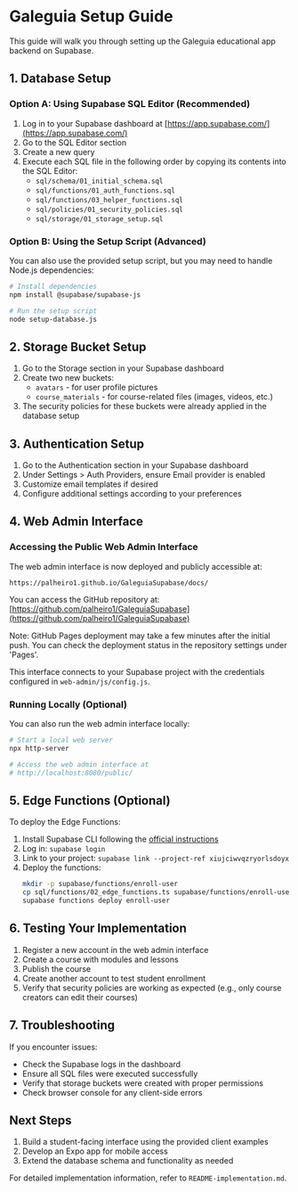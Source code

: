 # Galeguia Setup Guide

This guide will walk you through setting up the Galeguia educational app backend on Supabase.

## 1. Database Setup

### Option A: Using Supabase SQL Editor (Recommended)

1. Log in to your Supabase dashboard at [https://app.supabase.com/](https://app.supabase.com/)
2. Go to the SQL Editor section
3. Create a new query
4. Execute each SQL file in the following order by copying its contents into the SQL Editor:
   - `sql/schema/01_initial_schema.sql`
   - `sql/functions/01_auth_functions.sql`
   - `sql/functions/03_helper_functions.sql`
   - `sql/policies/01_security_policies.sql`
   - `sql/storage/01_storage_setup.sql`

### Option B: Using the Setup Script (Advanced)

You can also use the provided setup script, but you may need to handle Node.js dependencies:

```bash
# Install dependencies
npm install @supabase/supabase-js

# Run the setup script
node setup-database.js
```

## 2. Storage Bucket Setup

1. Go to the Storage section in your Supabase dashboard
2. Create two new buckets:
   - `avatars` - for user profile pictures
   - `course_materials` - for course-related files (images, videos, etc.)
3. The security policies for these buckets were already applied in the database setup

## 3. Authentication Setup

1. Go to the Authentication section in your Supabase dashboard
2. Under Settings > Auth Providers, ensure Email provider is enabled
3. Customize email templates if desired
4. Configure additional settings according to your preferences

## 4. Web Admin Interface

### Accessing the Public Web Admin Interface

The web admin interface is now deployed and publicly accessible at:

```
https://palheiro1.github.io/GaleguiaSupabase/docs/
```

You can access the GitHub repository at: [https://github.com/palheiro1/GaleguiaSupabase](https://github.com/palheiro1/GaleguiaSupabase)

Note: GitHub Pages deployment may take a few minutes after the initial push. You can check the deployment status in the repository settings under 'Pages'.

This interface connects to your Supabase project with the credentials configured in `web-admin/js/config.js`.

### Running Locally (Optional)

You can also run the web admin interface locally:

```bash
# Start a local web server
npx http-server

# Access the web admin interface at
# http://localhost:8080/public/
```

## 5. Edge Functions (Optional)

To deploy the Edge Functions:

1. Install Supabase CLI following the [official instructions](https://supabase.com/docs/guides/cli)
2. Log in: `supabase login`
3. Link to your project: `supabase link --project-ref xiujciwvqzryorlsdoyx`
4. Deploy the functions:
   ```bash
   mkdir -p supabase/functions/enroll-user
   cp sql/functions/02_edge_functions.ts supabase/functions/enroll-user/index.ts
   supabase functions deploy enroll-user
   ```

## 6. Testing Your Implementation

1. Register a new account in the web admin interface
2. Create a course with modules and lessons
3. Publish the course
4. Create another account to test student enrollment
5. Verify that security policies are working as expected (e.g., only course creators can edit their courses)

## 7. Troubleshooting

If you encounter issues:

- Check the Supabase logs in the dashboard
- Ensure all SQL files were executed successfully
- Verify that storage buckets were created with proper permissions
- Check browser console for any client-side errors

## Next Steps

1. Build a student-facing interface using the provided client examples
2. Develop an Expo app for mobile access
3. Extend the database schema and functionality as needed

For detailed implementation information, refer to `README-implementation.md`.
